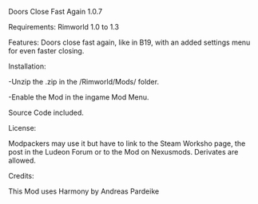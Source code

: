 Doors Close Fast Again 1.0.7

Requirements: Rimworld 1.0 to 1.3

Features: Doors close fast again, like in B19, with an added settings menu for even faster closing.

Installation:

-Unzip the .zip in the /Rimworld/Mods/ folder.

-Enable the Mod in the ingame Mod Menu.

Source Code included.

License:

Modpackers may use it but have to link to the Steam Worksho page, the post in the Ludeon Forum or to the Mod on Nexusmods. Derivates are allowed.

Credits:

This Mod uses Harmony by Andreas Pardeike
